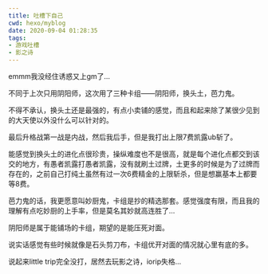 ```yaml
---
title: 吐槽下自己
cwd: hexo/myblog
date: 2020-09-04 01:28:35
tags:
- 游戏吐槽
- 影之诗
---
```


emmm我没经住诱惑又上gm了...

不同于上次只用阴阳师，这次用了三种卡组——阴阳师，换头土，芭力鬼。

不得不承认，换头土还是最强的，有点小卖铺的感觉，而且和起来除了某很少见到的大天使以外没什么可以针对的。

最后升格战第一战是内战，然后我后手，但是我打出上限7费凯露ub斩了。

能感觉到换头土的进化点很珍贵，操纵难度也不是很高，就是每个进化点都交到该交的地方，有愚者凯露打愚者凯露，没有就刷土过牌，土更多的时候是为了过牌而存在的，之前自己打纯土虽然有过一次6费精金的上限斩杀，但是想赢基本上都要等8费。

芭力鬼的话，我更愿意叫妙厨鬼，卡组是抄的精选那套。感觉强度有限，而且我的理解有点吃妙厨的上手率，但是莫名其妙就高连胜了...

阴阳师是属于能铺场的卡组，期望的是能压死对面。

说实话感觉有些时候就像是石头剪刀布，卡组优开对面的情况就心里有底的多。

说起来little trip完全没打，居然去玩影之诗，iorip失格...

